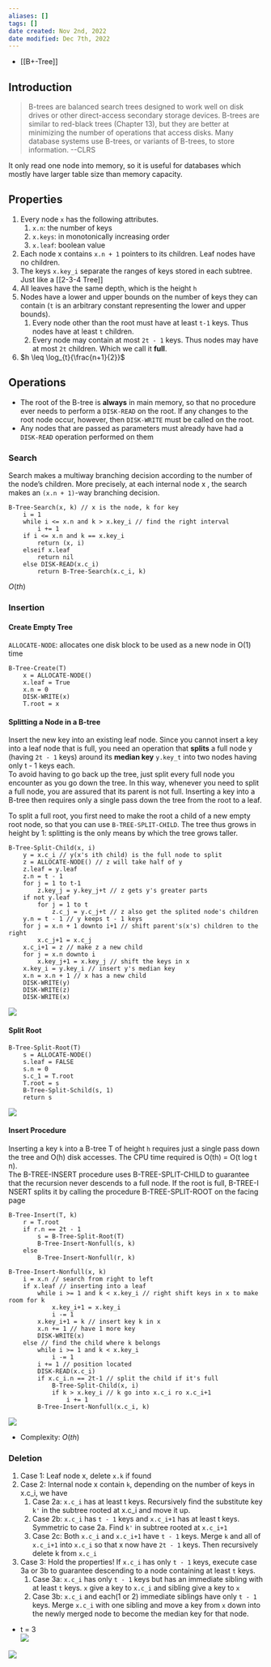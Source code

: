 ```yaml
---
aliases: []
tags: []
date created: Nov 2nd, 2022
date modified: Dec 7th, 2022
---
```

- [[B+-Tree]]

## Introduction
> B-trees are balanced search trees designed to work well on disk drives or other direct-access secondary storage devices. B-trees are similar to red-black trees (Chapter 13), but they are better at minimizing the number of operations that access disks. Many database systems use B-trees, or variants of B-trees, to store information. --CLRS

It only read one node into memory, so it is useful for databases which mostly have larger table size than memory capacity.

## Properties
1. Every node `x` has the following attributes.
	1. `x.n`: the number of keys
	2. `x.keys`: in monotonically increasing order
	3. `x.leaf`: boolean value
2. Each node x contains `x.n + 1` pointers to its children. Leaf nodes have no children.
3. The keys `x.key_i` separate the ranges of keys stored in each subtree. Just like a [[2-3-4 Tree]]
4. All leaves have the same depth, which is the height `h`
5. Nodes have a lower and upper bounds on the number of keys they can contain (`t` is an arbitrary constant representing the lower and upper bounds).
	1. Every node other than the root must have at least `t-1` keys. Thus nodes have at least `t` children.
	2. Every node may contain at most `2t - 1` keys. Thus nodes may have at most `2t` children. Which we call it **full**.
6. $h \leq \log_{t}{\frac{n+1}{2}}$

## Operations
- The root of the B-tree is **always** in main memory, so that no procedure ever needs to perform a `DISK-READ` on the root. If any changes to the root node occur, however, then `DISK-WRITE` must be called on the root. 
- Any nodes that are passed as parameters must already have had a `DISK-READ` operation performed on them

### Search
Search makes a multiway branching decision according to the number of the node’s children. More precisely, at each internal node x , the search makes an `(x.n + 1)`-way branching decision.

```
B-Tree-Search(x, k) // x is the node, k for key
	i = 1
	while i <= x.n and k > x.key_i // find the right interval
		i += 1
	if i <= x.n and k == x.key_i
		return (x, i)
	elseif x.leaf
		return nil
	else DISK-READ(x.c_i)
		return B-Tree-Search(x.c_i, k)
```

$O(th)$

### Insertion

#### Create Empty Tree
`ALLOCATE-NODE`: allocates one disk block to be used as a new node in O(1) time

```
B-Tree-Create(T)
	x = ALLOCATE-NODE()
	x.leaf = True
	x.n = 0
	DISK-WRITE(x)
	T.root = x
```

#### Splitting a Node in a B-tree
Insert the new key into an existing leaf node. Since you cannot insert a key into a leaf node that is full, you need an operation that **splits** a full node y (having `2t - 1` keys) around its **median key** `y.key_t` into two nodes having only t - 1 keys each.  
To avoid having to go back up the tree, just split every full node you encounter as you go down the tree. In this way, whenever you need to split a full node, you are assured that its parent is not full. Inserting a key into a B-tree then requires only a single pass down the tree from the root to a leaf. 

To split a full root, you first need to make the root a child of a new empty root node, so that you can use `B-TREE-SPLIT-CHILD`. The tree thus grows in height by 1: splitting is the only means by which the tree grows taller. 

```
B-Tree-Split-Child(x, i)
	y = x.c_i // y(x's ith child) is the full node to split
	z = ALLOCATE-NODE() // z will take half of y
	z.leaf = y.leaf
	z.n = t - 1
	for j = 1 to t-1
		z.key_j = y.key_j+t // z gets y's greater parts
	if not y.leaf
		for j = 1 to t
			z.c_j = y.c_j+t // z also get the splited node's children
	y.n = t - 1 // y keeps t - 1 keys
	for j = x.n + 1 downto i+1 // shift parent's(x's) children to the right
		x.c_j+1 = x.c_j
	x.c_i+1 = z // make z a new child
	for j = x.n downto i
		x.key_j+1 = x.key_j // shift the keys in x
	x.key_i = y.key_i // insert y's median key
	x.n = x.n + 1 // x has a new child
	DISK-WRITE(y)
	DISK-WRITE(z)
	DISK-WRITE(x)
```

![](https://img.ynchen.me/2022/12/c3bcd96ef47d6c06f444d24a207c5c91.webp)

#### Split Root
```
B-Tree-Split-Root(T)
	s = ALLOCATE-NODE()
	s.leaf = FALSE
	s.n = 0
	s.c_1 = T.root
	T.root = s
	B-Tree-Split-Schild(s, 1)
	return s
```

![](https://img.ynchen.me/2022/12/da7994f7ccfc9192f71d8f3a5f8aee8b.webp)

#### Insert Procedure
Inserting a key `k` into a B-tree T of height `h` requires just a single pass down the tree and O(h) disk accesses. The CPU time required is O(th) = O(t log t n).  
The B-TREE-INSERT procedure uses B-TREE-SPLIT-CHILD to guarantee that the recursion never descends to a full node. If the root is full, B-TREE-I NSERT splits it by calling the procedure B-TREE-SPLIT-ROOT on the facing page

```
B-Tree-Insert(T, k)
	r = T.root
	if r.n == 2t - 1
		s = B-Tree-Split-Root(T)
		B-Tree-Insert-Nonfull(s, k)
	else
		B-Tree-Insert-Nonfull(r, k)
```

```
B-Tree-Insert-Nonfull(x, k)
	i = x.n // search from right to left
	if x.leaf // inserting into a leaf
		while i >= 1 and k < x.key_i // right shift keys in x to make room for k
			x.key_i+1 = x.key_i
			i -= 1
		x.key_i+1 = k // insert key k in x
		x.n += 1 // have 1 more key
		DISK-WRITE(x)
	else // find the child where k belongs
		while i >= 1 and k < x.key_i
			i -= 1
		i += 1 // position located
		DISK-READ(x.c_i)
		if x.c_i.n == 2t-1 // split the child if it's full
			B-Tree-Split-Child(x, i)
			if k > x.key_i // k go into x.c_i ro x.c_i+1
				i += 1
		B-Tree-Insert-Nonfull(x.c_i, k)
```

![](https://img.ynchen.me/2022/12/ba2bef1e67258d7806bee40aebac1088.webp)

- Complexity: $O(th)$

### Deletion
1. Case 1: Leaf node x, delete `x.k` if found
2. Case 2: Internal node x contain `k`, depending on the number of keys in x.c_i, we have
	1. Case 2a: `x.c_i` has at least t keys. Recursively find the substitute key `k'` in the subtree rooted at x.c_i and move it up.
	2. Case 2b: `x.c_i` has `t - 1` keys and `x.c_i+1` has at least t keys. Symmetric to case 2a. Find `k'` in subtree rooted at `x.c_i+1`
	3. Case 2c: Both `x.c_i` and `x.c_i+1` have `t - 1` keys. Merge `k` and all of `x.c_i+1` into `x.c_i` so that x now have `2t - 1` keys. Then recursively delete k from `x.c_i`
3. Case 3: Hold the properties! If `x.c_i` has only `t - 1` keys, execute case 3a or 3b to guarantee descending to a node containing at least `t` keys.
	1. Case 3a: `x.c_i` has only `t - 1` keys but has an immediate sibling with at least `t` keys. `x` give a key to `x.c_i` and sibling give a key to `x`
	2. Case 3b: `x.c_i` and each(1 or 2) immediate siblings have only `t - 1` keys. Merge `x.c_i` with one sibling and move a key from `x` down into the newly merged node to become the median key for that node.

- t = 3  
![](https://img.ynchen.me/2022/12/cfd57897e13b6062f170f7f435086f94.webp)

![](https://img.ynchen.me/2022/12/21eb16c5d35398b823ddd4a854f9b373.webp)
